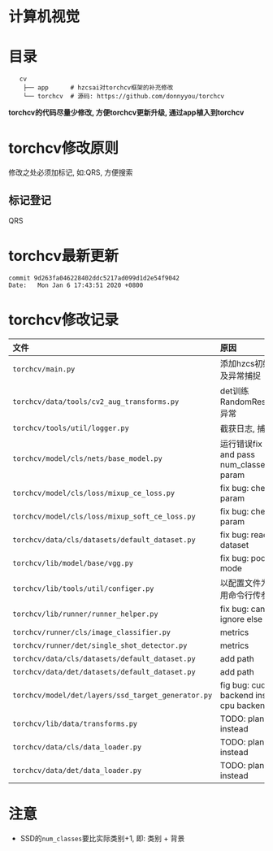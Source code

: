 # 计算机视觉

# 目录

```
   cv
    ├── app      # hzcsai对torchcv框架的补充修改
    └── torchcv  # 源码: https://github.com/donnyyou/torchcv
```

**torchcv的代码尽量少修改, 方便torchcv更新升级, 通过app植入到torchcv**

# torchcv修改原则

修改之处必须加标记, 如:QRS, 方便搜索

## 标记登记

QRS

# torchcv最新更新

```
commit 9d263fa046228402ddc5217ad099d1d2e54f9042
Date:   Mon Jan 6 17:43:51 2020 +0800
```

# torchcv修改记录

| 文件 | 原因 |
|:----|:----|
| `torchcv/main.py` | 添加hzcs初始函数以及异常捕捉 |
| `torchcv/data/tools/cv2_aug_transforms.py` | det训练RandomResizeCrop异常 |
| `torchcv/tools/util/logger.py` | 截获日志, 捕捉错误 |
| `torchcv/model/cls/nets/base_model.py` | 运行错误fix bug, and pass num_classes param |
| `torchcv/model/cls/loss/mixup_ce_loss.py` | fix bug: check param |
| `torchcv/model/cls/loss/mixup_soft_ce_loss.py` | fix bug: check param |
| `torchcv/data/cls/datasets/default_dataset.py` | fix bug: read dataset |
| `torchcv/lib/model/base/vgg.py` | fix bug: pool ceil mode |
| `torchcv/lib/tools/util/configer.py` | 以配置文件为主, 少用命令行传参 |
| `torchcv/lib/runner/runner_helper.py` | fix bug: cannot ignore else |
| `torchcv/runner/cls/image_classifier.py` | metrics |
| `torchcv/runner/det/single_shot_detector.py` | metrics |
| `torchcv/data/cls/datasets/default_dataset.py` | add path |
| `torchcv/data/det/datasets/default_dataset.py` | add path |
| `torchcv/model/det/layers/ssd_target_generator.py` | fig bug: cuda backend instead cpu backend |
| `torchcv/lib/data/transforms.py` | TODO: plan to be instead |
| `torchcv/data/cls/data_loader.py` | TODO: plan to be instead
| `torchcv/data/det/data_loader.py` | TODO: plan to be instead

# 注意

- SSD的`num_classes`要比实际类别+1, 即: 类别 + 背景
